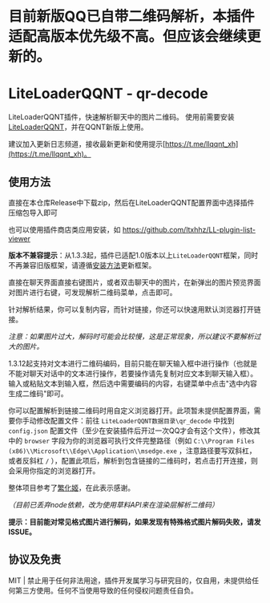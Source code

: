 # 目前新版QQ已自带二维码解析，本插件适配高版本优先级不高。但应该会继续更新的。

# LiteLoaderQQNT - qr-decode

LiteLoaderQQNT插件，快速解析聊天中的图片二维码。
使用前需要安装[LiteLoaderQQNT](https://github.com/mo-jinran/LiteLoaderQQNT)，并在QQNT新版上使用。

建议加入更新日志频道，接收最新更新和使用提示[https://t.me/llqqnt_xh](https://t.me/llqqnt_xh)。

## 使用方法

直接在本仓库Release中下载zip，然后在LiteLoaderQQNT配置界面中选择插件压缩包导入即可

也可以使用插件商店类应用安装，如 https://github.com/ltxhhz/LL-plugin-list-viewer

**版本不兼容提示**：从1.3.3起，插件已适配1.0版本以上`LiteLoaderQQNT`框架，同时不再兼容旧版框架，请遵循[安装方法](https://liteloaderqqnt.github.io/guide/install.html)更新框架。

直接在聊天界面直接右键图片，或者双击聊天中的图片，在新弹出的图片预览界面对图片进行右键，可发现解析二维码菜单，点击即可。

针对解析结果，你可以复制内容，而针对链接，你还可以快速用默认浏览器打开链接。

*注意：如果图片过大，解码时可能会比较慢，这是正常现象，所以建议不要解析过大的图片。*

1.3.12起支持对文本进行二维码编码，目前只能在聊天输入框中进行操作（也就是不能对聊天对话中的文本进行操作，若要操作请先复制对应文本到聊天输入框）。输入或粘贴文本到输入框，然后选中需要编码的内容，右键菜单中点击"选中内容生成二维码"即可。

你可以配置解析到链接二维码时用自定义浏览器打开。此项暂未提供配置界面，需要你手动修改配置文件：前往 `LiteLoaderQQNT数据目录\qr_decode` 中找到 `config.json` 配置文件（至少在安装插件后开过一次QQ才会有这个文件），修改其中的 `browser` 字段为你的浏览器可执行文件完整路径（例如 `C:\\Program Files (x86)\\Microsoft\\Edge\\Application\\msedge.exe` ，注意路径要写双斜杠，或者反斜杠 `/` ），配置此项后，解析到包含链接的二维码时，若点击打开连接，则会采用你指定的浏览器打开。


整体项目参考了[繁化姬](https://github.com/qianxu2001/LiteLoaderQQNT-Plugin-Fanhuaji)，在此表示感谢。

*（目前已丢弃node依赖，改为使用草料API来在渲染层解析二维码）*



**提示：目前能对常见格式图片进行解码，如果发现有特殊格式图片解码失败，请发ISSUE。**

## 协议及免责

MIT | 禁止用于任何非法用途，插件开发属学习与研究目的，仅自用，未提供给任何第三方使用。任何不当使用导致的任何侵权问题责任自负。
